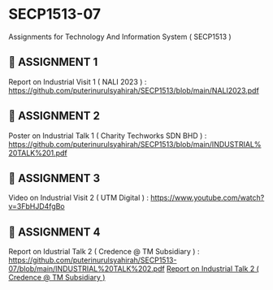 # SECP1513-07
Assignments for Technology And Information System ( SECP1513 )
## 📌 ASSIGNMENT 1
Report on Industrial Visit 1 ( NALI 2023 ) : https://github.com/puterinurulsyahirah/SECP1513/blob/main/NALI2023.pdf
## 📌 ASSIGNMENT 2
Poster on Industrial Talk 1 ( Charity Techworks SDN BHD ) : https://github.com/puterinurulsyahirah/SECP1513/blob/main/INDUSTRIAL%20TALK%201.pdf
## 📌 ASSIGNMENT 3
Video on Industrial Visit 2 ( UTM Digital ) : https://www.youtube.com/watch?v=3FbHJD4fgBo
## 📌 ASSIGNMENT 4
Report on Idustrial Talk 2 ( Credence @ TM Subsidiary ) : https://github.com/puterinurulsyahirah/SECP1513-07/blob/main/INDUSTRIAL%20TALK%202.pdf
[Report on Industrial Talk 2 ( Credence @ TM Subsidiary )](https://github.com/puterinurulsyahirah/SECP1513-07/blob/main/INDUSTRIAL%20TALK%202.pdf)

